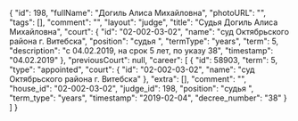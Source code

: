 {
    "id": 198,
    "fullName": "Догиль Алиса Михайловна",
    "photoURL": "",
    "tags": [],
    "comment": "",
    "layout": "judge",
    "title": "Судья Догиль Алиса Михайловна",
    "court": {
        "id": "02-002-03-02",
        "name": "суд Октябрьского района г. Витебска",
        "position": "судья ",
        "termType": "years",
        "term": 5,
        "description": "c 04.02.2019, на срок 5 лет, по указу 38",
        "timestamp": "04.02.2019"
    },
    "previousCourt": null,
    "career": [
        {
            "id": 58903,
            "term": 5,
            "type": "appointed",
            "court": {
                "id": "02-002-03-02",
                "name": "суд Октябрьского района г. Витебска"
            },
            "extra": [],
            "comment": "",
            "house_id": "02-002-03-02",
            "judge_id": 198,
            "position": "судья ",
            "term_type": "years",
            "timestamp": "2019-02-04",
            "decree_number": "38"
        }
    ]
}
